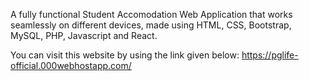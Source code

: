 A fully functional Student Accomodation Web Application that works seamlessly on different devices, made using HTML, CSS, Bootstrap, MySQL, PHP, Javascript and React.

You can visit this website by using the link given below: https://pglife-official.000webhostapp.com/
